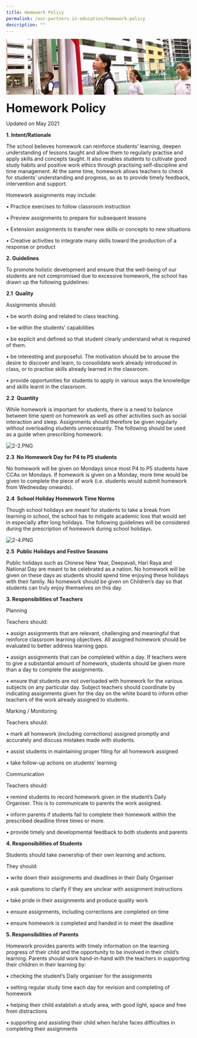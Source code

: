 ```yaml
---
title: Homework Policy
permalink: /our-partners-in-education/homework-policy
description: ""
---
```

![](/images/sub-banner.jpg)

**<font size=6>Homework Policy</font>**

Updated on May 2021

**1. Intent/Rationale**   

The school believes homework can reinforce students’ learning, deepen understanding of lessons taught and allow them to regularly practise and apply skills and concepts taught. It also enables students to cultivate good study habits and positive work ethics through practising self-discipline and time management. At the same time, homework allows teachers to check for students’ understanding and progress, so as to provide timely feedback, intervention and support.

Homework assignments may include:

• Practice exercises to follow classroom instruction

• Preview assignments to prepare for subsequent lessons

• Extension assignments to transfer new skills or concepts to new situations

• Creative activities to integrate many skills toward the production of a response or product

  

**2. Guidelines** 

To promote holistic development and ensure that the well-being of our students are not compromised due to excessive homework, the school has drawn up the following guidelines: 

  

**2.1  Quality**

Assignments should:

• be worth doing and related to class teaching.

• be within the students’ capabilities 

• be explicit and defined so that student clearly understand what is required of them. 

• be interesting and purposeful. The motivation should be to arouse the desire to discover and learn, to consolidate work already introduced in class, or to practise skills already learned in the classroom.

• provide opportunities for students to apply in various ways the knowledge and skills learnt in the classroom.

  

**2.2  Quantity** 

While homework is important for students, there is a need to balance between time spent on homework as well as other activities such as social interaction and sleep. Assignments should therefore be given regularly without overloading students unnecessarily. The following should be used as a guide when prescribing homework. 

  

![2-2.PNG](https://punggolgreenpri.moe.edu.sg/qql/slot/u679/2021/2021_Parents_In_Edu/Homework_Policy/2-2.PNG)  
  

**2.3  No Homework Day for P4 to P5 students**  

No homework will be given on Mondays since most P4 to P5 students have CCAs on Mondays. If homework is given on a Monday, more time would be given to complete the piece of work (i.e. students would submit homework from Wednesday onwards). 

  

**2.4  School Holiday Homework Time Norms**   

Though school holidays are meant for students to take a break from learning in school, the school has to mitigate academic loss that would set in especially after long holidays. The following guidelines will be considered during the prescription of homework during school holidays. 

  

  

![2-4.PNG](https://punggolgreenpri.moe.edu.sg/qql/slot/u679/2021/2021_Parents_In_Edu/Homework_Policy/2-4.PNG)  

  

**2.5  Public Holidays and Festive Seasons**

Public holidays such as Chinese New Year, Deepavali, Hari Raya and National Day are meant to be celebrated as a nation. No homework will be given on these days as students should spend time enjoying these holidays with their family. No homework should be given on Children’s day so that students can truly enjoy themselves on this day. 

  

**3. Responsibilities of Teachers** 

  

Planning 

  

Teachers should: 

• assign assignments that are relevant, challenging and meaningful that reinforce classroom learning objectives. All assigned homework should be evaluated to better address learning gaps.

  

• assign assignments that can be completed within a day. If teachers were to give a substantial amount of homework, students should be given more than a day to complete the assignments. 

  

• ensure that students are not overloaded with homework for the various subjects on any particular day. Subject teachers should coordinate by indicating assignments given for the day on the white board to inform other teachers of the work already assigned to students.

  

Marking / Monitoring 

  

Teachers should: 

• mark all homework (including corrections) assigned promptly and accurately and discuss mistakes made with students. 

  

• assist students in maintaining proper filing for all homework assigned 

  

• take follow-up actions on students’ learning

  

  

Communication 

Teachers should: 

• remind students to record homework given in the student’s Daily Organiser. This is to communicate to parents the work assigned. 

  

• inform parents if students fail to complete their homework within the prescribed deadline three times or more. 

  

• provide timely and developmental feedback to both students and parents

  

**4. Responsibilities of Students** 

  

Students should take ownership of their own learning and actions. 

They should: 

  

• write down their assignments and deadlines in their Daily Organiser 

  

• ask questions to clarify if they are unclear with assignment instructions

  

• take pride in their assignments and produce quality work

  

• ensure assignments, including corrections are completed on time 

  

• ensure homework is completed and handed in to meet the deadline 

  

**5. Responsibilities of Parents** 

Homework provides parents with timely information on the learning progress of their child and the opportunity to be involved in their child’s learning. Parents should work hand-in-hand with the teachers in supporting their children in their learning by: 

  

• checking the student’s Daily organiser for the assignments 

  

• setting regular study time each day for revision and completing of homework 

  

• helping their child establish a study area, with good light, space and free from distractions 

  

• supporting and assisting their child when he/she faces difficulties in completing their assignments